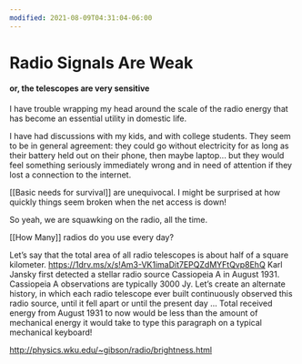 ```yaml
---
modified: 2021-08-09T04:31:04-06:00
---
```


# Radio Signals Are Weak

#### or, the telescopes are very sensitive

I have trouble wrapping my head around the scale of the radio energy that has become an essential utility in domestic life.

I have had discussions with my kids, and with college students. They seem to be in general agreement: they could go without electricity for as long as their battery held out on their phone, then maybe laptop... but they would feel something seriously immediately wrong and in need of attention if they lost a connection to the internet.

[[Basic needs for survival]] are unequivocal. I might be surprised at how quickly things seem broken when the net access is down!

So yeah, we are squawking on the radio, all the time.

[[How Many]] radios do you use every day?


Let’s say that the total area of all radio telescopes is about half of a square kilometer. 
https://1drv.ms/x/s!Am3-VK1imaDit7EPQZdMYFtQvp8EhQ
Karl Jansky first detected a stellar radio source Cassiopeia A in August 1931. Cassiopeia A observations are typically 3000 Jy. Let’s create an alternate history, in which each radio telescope ever built continuously observed this radio source, until it fell apart or until the present day … Total received energy from August 1931 to now would be less than the amount of mechanical energy it would take to type this paragraph on a typical mechanical keyboard!

http://physics.wku.edu/~gibson/radio/brightness.html

